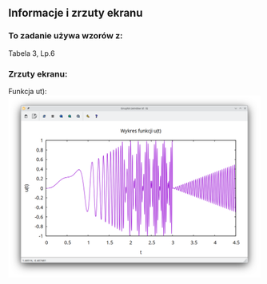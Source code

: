 ## Informacje i zrzuty ekranu
### To zadanie używa wzorów z:
Tabela 3, Lp.6
### Zrzuty ekranu:
Funkcja ut):
![u.png](./u.png)

